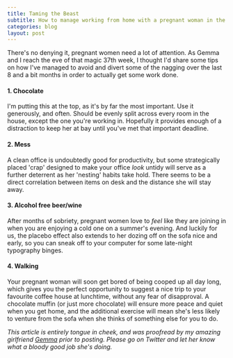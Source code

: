 ```yaml
---
title: Taming the Beast
subtitle: How to manage working from home with a pregnant woman in the house.
categories: blog
layout: post
---
```


There's no denying it, pregnant women need a lot of attention. As Gemma and I reach the eve of that magic 37th week, I thought I'd share some tips on how I've managed to avoid and divert some of the nagging over the last 8 and a bit months in order to actually get some work done.

####  1. Chocolate

I'm putting this at the top, as it's by far the most important. Use it generously, and often. Should be evenly split across every room in the house, except the one you're working in. Hopefully it provides enough of a distraction to keep her at bay until you've met that important deadline.

####  2. Mess

A clean office is undoubtedly good for productivity, but some strategically placed 'crap' designed to make your office *look* untidy will serve as a further deterrent as her 'nesting' habits take hold. There seems to be a direct correlation between items on desk and the distance she will stay away.

####  3. Alcohol free beer/wine

After months of sobriety, pregnant women love to *feel* like they are joining in when you are enjoying a cold one on a summer's evening. And luckily for us, the placebo effect also extends to her dozing off on the sofa nice and early, so you can sneak off to your computer for some late-night typography binges.

####  4. Walking

Your pregnant woman will soon get bored of being cooped up all day long, which gives you the perfect opportunity to suggest a nice trip to your favourite coffee house at lunchtime, without any fear of disapproval. A chocolate muffin (or just more chocolate) will ensure more peace and quiet when you get home, and the additional exercise will mean she's less likely to venture from the sofa when she thinks of something else for you to do.

*This article is entirely tongue in cheek, and was proofread by my amazing girlfriend [Gemma](http://twitter.com/koozai_gemma) prior to posting. Please go on Twitter and let her know what a bloody good job she's doing.*